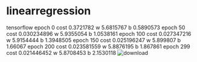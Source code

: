 # linearregression
tensorflow
epoch 0 cost 0.3721782 w 5.6815767 b 0.5890573
epoch 50 cost 0.030234896 w 5.9355054 b 1.0538161
epoch 100 cost 0.027347216 w 5.9154444 b 1.3948505
epoch 150 cost 0.025196247 w 5.899807 b 1.66067
epoch 200 cost 0.023581559 w 5.8876195 b 1.867861
epoch 299 cost 0.021446452 w 5.8708453 b 2.1530118
![download](https://user-images.githubusercontent.com/21190340/50485302-ce6a2100-0a1a-11e9-959b-33cbce0b033e.png)
